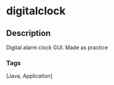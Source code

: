 # digitalclock

## Description
Digital alarm clock GUI. Made as practice

### Tags
[Java, Application]
